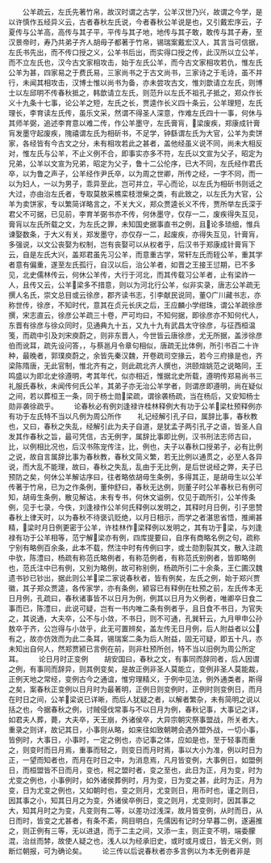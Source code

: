 <!-- { "loadSidebar": true } -->
　　公羊疏云，左氏先著竹帛，故汉时谓之古学，公羊汉世乃兴，故谓之今学，是以许慎作五经异义云，古者春秋左氏说，今者春秋公羊说是也，又引戴宏序云，子夏传与公羊高，高传与其子平，平传与其子地，地传与其子敢，敢传与其子寿，至汉景帝时，寿乃共弟子齐人胡毋子都著于竹帛，锡瑞案戴宏汉人，其言当可信据，左氏书先出，而不传口授之义，公羊书后出，而实得口授之传，此汉所以立公羊，而不立左氏也，汉今古文家相攻击，始于左氏公羊，而今古文家相攻若仇，惟左氏公羊为甚，四家易之于费氏易，三家尚书之于古文尚书，三家诗之于毛诗，虽不并行，未闻其相攻击，汉博士惟以尚书为备，亦未尝攻古文，惟刘歆请立左氏，则博士以左邱明不传春秋抵之，韩歆请立左氏，则范升以左氏不祖孔子抵之，郑众作长义十九条十七事，论公羊之短，左氏之长，贾逵作长义四十条云，公羊理短，左氏理长，李育读左氏传，虽乐文采，然谓不得圣人深意，作难左氏四十一事，何休与其师羊弼，追述李育意以难二传，作公羊墨守，左氏膏肓，梁废疾，郑康成针膏肓发墨守起废疾，隗禧谓左氏为相斫书，不足学，钟繇谓左氏为大官，公羊为卖饼家，各经皆有今古文之分，未有相攻若此之甚者，盖他经虽义说不同，尚未大相反对，惟左氏与公羊，不止义例不合，即事实亦多不符，左氏以文宣为父子，昭定为兄弟，公羊以文宣为兄弟，昭定为父子，鲁十二公伦序，已大不同，左氏经作君氏卒，以为鲁之声子，公羊经作尹氏卒，以为周之世卿，所传之经，一字不同，而一以为妇人，一以为男子，乖异至此，岂可并立，平心而论，以左氏为相斫书则诋之大过，亦由治左氏者，专取莫敖采樵栾枝泄柴之类，有此致之，以左氏为大官，公羊为卖饼家，专以繁简详略言之，不关大义，郑众贾逵长义不传，贾所举左氏深于君父不可据，已见前，李育羊弼书亦不传，何休墨守，仅存一二，废疾得失互见，膏肓以左氏所载之文，为左氏之罪，未知国史据事直书之例，且论多琐细，惟兵谏娶数条，于大义有关，郑发墨守，亦仅存一二，起废疾，亦得失互见，针膏肓，多强说，以文公丧娶为权制，岂有丧娶可以从权者乎，后汉书于郑康成针膏肓下云，自是左氏大兴，盖郑君虽先习公羊，而意重古学，常轩左氏而轾公羊，重其学者意有偏重，遂至左氏孤行，自汉以后，治公羊者，如晋之王接王愆期，已不多见，北史儒林传云，何休公羊传，大行于河北，而其传载习公羊者，止有梁祚一人，且传又云，公羊梁多不措意，则以为河北行公羊，似非实录，唐志公羊疏无撰人名氏，崇文总目或云徐彦，郡齐读书志，引李献民说同，董广川藏书志，亦称世传，徐彦，不知时代，意其在贞元长庆之后，王应麟小学绀珠，谓公羊疏徐彦撰，宋志直云，徐彦公羊疏三十卷，严可均曰，不知何据，即徐彦亦不知何代人，东晋有徐彦与徐众同时，见通典九十五，又九十九有武昌太守徐彦，与征西桓温笺，而疏中引及刘宋庾蔚之，则非东晋人，今世皆云唐徐彦，尤无所据，盖涉徐彦伯而讹耳，疏先设问答，，与蔡邕月令章句相似，唐疏无比体例，所引书百二十许种，最晚者，郭璞庾蔚之，余皆先秦汉魏，开卷疏司空掾云，若今三府掾是也，齐梁陈隋唐，无此官制，惟北齐有之，则此疏北齐人撰也，洪颐煊姚范之说略同，王鸣盛以为即北史徐遵明，考其年代，似亦相近，惟据北史所载，遵明传郑易尚书三礼服氏春秋，未闻传何氏公羊，其弟子亦无治公羊学者，则谓彦即遵明，尚在疑似之间，若以葬桓王一条，同于杨士勋梁疏，谓徐袭杨疏，当在杨后，又安知杨士勋非袭徐疏乎。
　　论春秋必有例刘逢禄许桂林释例大有功于公羊梁杜预释例亦有功于左氏特不当以凡例为周公所作
　　礼记经解引孔子曰，属辞比事，春秋教也，又曰，春秋之失乱，经解引此为夫子自道，是犹孟子两引孔子之语，皆圣人自发其作春秋之旨，最可凭信，古无例字，属辞比事即比例，汉书刑法志师古曰，比，以例相比况也，后汉书陈宠传注，比，例也，夫子以春秋口授弟子，必有比例之说，故自言属辞比事为春秋教，春秋文简义繁，若无比例以通贯之，必至人各异说，而大乱不能理，故曰，春秋之失乱，乱由于无比例，是后世说经之弊，夫子已预防之矣，何休公羊解诂序曰，往者略依胡毋生条例，多得其正，是胡毋生以公羊传著于竹帛，已为之作条例，董仲舒曰，春秋无达例，则董子时公羊春秋已有例可知，胡毋生条例，散见解诂，未有专书，何休文谥例，仅见于疏所引，公羊传条例，见于七录，今佚，刘逢禄作公羊何氏释例以发明之，其释时月日例，引子思赞春秋上律天时，以为春秋不待褒讥贬绝，以月日相示，而学之者湛思省悟，推阐甚精，梁时月日例更密于公羊，许桂林作梁释例以发明之，其有功于梁，与刘逢禄有功于公羊相等，范宁解梁亦有例，四库提要曰，自序有商略名例之句，疏称宁别有略例百余条，此本不载，然注中时有传例曰字，或士勋割裂其文，散入注疏中欤，陈澧曰，杨疏有称范氏略例者，有称范例者，有称范氏别例者，皆即略例也，范氏注中已有例，又别为略例，故可称别例，杨疏所引二十余条，王仁圃汉魏遗书钞已钞出，据此则公羊梁二家说春秋者，皆有例矣，左氏之例，始于郑兴贾徽，其子郑众贾逵，各传家学，亦有条例，颍容已有释例在杜预之前，左氏传本无日月例，孔疏曰，春秋诸事皆不以日月为例，例其以日月为义例者，唯卿卒日食二事而已，陈澧曰，此说可疑，岂有一书内唯二条有例者乎，且日食不书日，为官失之，其说通，大夫卒，公不与小敛，不书日，则不可通，孔巽轩云，九月甲申公孙敖卒于齐，公岂得与小敛乎，此无可置辨矣，盖左传无日月例，后人附益者以公有之，故亦仿效而为此二条耳，锡瑞案二条为后人附益，固无可疑，即五十凡，亦未知出自何人，然郑贾颍已言例在前，则非杜预所创，特不当以旧例为周公所定耳。
　　论日月时正变例
　　胡安国曰，春秋之文，有事同而辞同者，后人因谓之例，有事同而辞异，则其例变矣，是故正例非圣人莫能立，变例非圣人莫能裁，正例天地之常经，变例古今之通谊，惟穷理精义，于例中见法，例外通类者，斯得之矣，案春秋正变例以日月时为最著明，正例日则变例时，正例时则变例日，而月在时日之间，公羊梁说已详晰，而后人犹疑之者，以解者繁杂，未有简明之说以括之也，今据春秋之例，讨贼侵伐常事与不以日月为例，春秋记事，大事记之详，如君夫人葬，薨，大夫卒，天王崩，外诸侯卒，大异宗朝灾祭事盟战，所关者大，重录之则详，故记其日，小事则从略，如来往如致朝聘会遇外盟外战，一切小事，皆例时，大事日，小事时，一定之例也，亦记事之体，应如是也，至于轻事而重之，则变时而日月焉，重事而轻之，则变日而月时焉，事以大小为准，例以时日为正，一望而知者也，而月在时日之中，为消息焉，凡月皆变例，大事例日，如盟例日，而桓盟皆不日而月，变也，柯之盟时者，变之至也，此日为正，月为变，时为尤变之例也，小事例时，如外诸侯葬例时，月为变，日为变之甚，此时为正，月为变，日为尤变之例也，又如朝时也，变之则月，尤变则日，用币时也，谨之则日，因其事之小，知其日月之为变，外诸侯卒例日，变之则月，尤变则时，因其事之大，知其月时之为变，凡变则有二等，以差功过浅深，故月皆变例，从时而日，从日而时，皆变之尤甚者，有条不紊，网目明白，先儒因有记时分早暮二例，遂遍推之，则正例有三等，无以进退，而于二主之间，又添一主，则正变不明，端委朦混，治丝而棼，故使人疑之也，浅人以为经承旧史，或时或月或日，皆无义例，则断烂朝报，可为确论矣。
　　论三传以后说春秋者亦多言例以为本无例者非是
